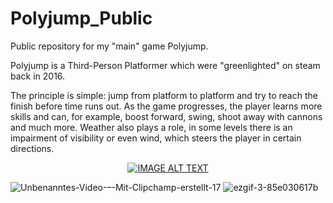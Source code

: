 # Polyjump_Public
Public repository for my "main" game Polyjump.

Polyjump is a Third-Person Platformer which were "greenlighted" on steam back in 2016.

The principle is simple: jump from platform to platform and try to reach the finish before time runs out. 
As the game progresses, the player learns more skills and can, for example, boost forward, swing, shoot away with cannons and much more. 
Weather also plays a role, in some levels there is an impairment of visibility or even wind, which steers the player in certain directions.



<div align="center">
  <a href="https://www.youtube.com/watch?v=aDhXOiCL5cI"><img src="https://img.youtube.com/vi/aDhXOiCL5cI/0.jpg" alt="IMAGE ALT TEXT"></a>
</div>



![Unbenanntes-Video-–-Mit-Clipchamp-erstellt-_17_](https://github.com/eXPressoHD/Polyjump_Public/assets/14182407/591e0a32-3603-4995-9508-9f7d4e5dd6a0)
![ezgif-3-85e030617b](https://github.com/eXPressoHD/Polyjump_Public/assets/14182407/8e91e5a2-0ba6-4fc0-8068-e45660b003b8)
